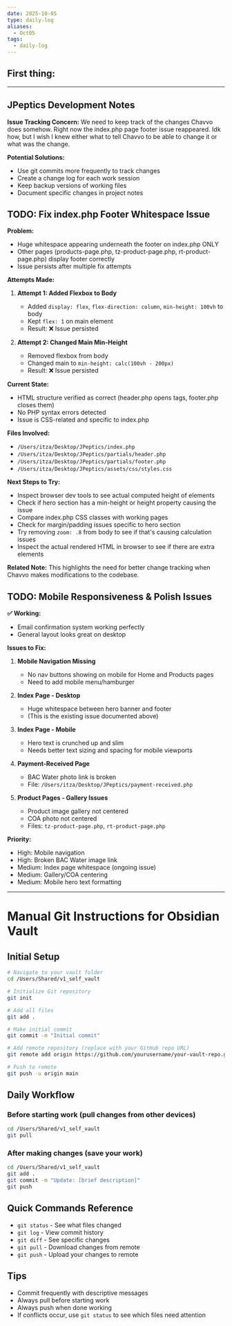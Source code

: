 ```yaml
---
date: 2025-10-05
type: daily-log
aliases:
  - Oct05
tags:
  - daily-log
---
```

## First thing: 
---

## JPeptics Development Notes

**Issue Tracking Concern:**
We need to keep track of the changes Chavvo does somehow. Right now the index.php page footer issue reappeared. Idk how, but I wish I knew either what to tell Chavvo to be able to change it or what was the change.

**Potential Solutions:**
- Use git commits more frequently to track changes
- Create a change log for each work session
- Keep backup versions of working files
- Document specific changes in project notes


## TODO: Fix index.php Footer Whitespace Issue

**Problem:**
- Huge whitespace appearing underneath the footer on index.php ONLY
- Other pages (products-page.php, tz-product-page.php, rt-product-page.php) display footer correctly
- Issue persists after multiple fix attempts

**Attempts Made:**

1. **Attempt 1: Added Flexbox to Body**
   - Added `display: flex`, `flex-direction: column`, `min-height: 100vh` to body
   - Kept `flex: 1` on main element
   - Result: ❌ Issue persisted

2. **Attempt 2: Changed Main Min-Height**
   - Removed flexbox from body
   - Changed main to `min-height: calc(100vh - 200px)`
   - Result: ❌ Issue persisted

**Current State:**
- HTML structure verified as correct (header.php opens tags, footer.php closes them)
- No PHP syntax errors detected
- Issue is CSS-related and specific to index.php

**Files Involved:**
- `/Users/itza/Desktop/JPeptics/index.php`
- `/Users/itza/Desktop/JPeptics/partials/header.php`
- `/Users/itza/Desktop/JPeptics/partials/footer.php`
- `/Users/itza/Desktop/JPeptics/assets/css/styles.css`

**Next Steps to Try:**
- Inspect browser dev tools to see actual computed height of elements
- Check if hero section has a min-height or height property causing the issue
- Compare index.php CSS classes with working pages
- Check for margin/padding issues specific to hero section
- Try removing `zoom: .8` from body to see if that's causing calculation issues
- Inspect the actual rendered HTML in browser to see if there are extra elements

**Related Note:**
This highlights the need for better change tracking when Chavvo makes modifications to the codebase.

## TODO: Mobile Responsiveness & Polish Issues

**✅ Working:**
- Email confirmation system working perfectly
- General layout looks great on desktop

**Issues to Fix:**

1. **Mobile Navigation Missing**
   - No nav buttons showing on mobile for Home and Products pages
   - Need to add mobile menu/hamburger

2. **Index Page - Desktop**
   - Huge whitespace between hero banner and footer
   - (This is the existing issue documented above)

3. **Index Page - Mobile**
   - Hero text is crunched up and slim
   - Needs better text sizing and spacing for mobile viewports

4. **Payment-Received Page**
   - BAC Water photo link is broken
   - File: `/Users/itza/Desktop/JPeptics/payment-received.php`

5. **Product Pages - Gallery Issues**
   - Product image gallery not centered
   - COA photo not centered
   - Files: `tz-product-page.php`, `rt-product-page.php`

**Priority:**
- High: Mobile navigation
- High: Broken BAC Water image link
- Medium: Index page whitespace (ongoing issue)
- Medium: Gallery/COA centering
- Medium: Mobile hero text formatting

---
# Manual Git Instructions for Obsidian Vault

## Initial Setup
```bash
# Navigate to your vault folder
cd /Users/Shared/v1_self_vault

# Initialize Git repository
git init

# Add all files
git add .

# Make initial commit
git commit -m "Initial commit"

# Add remote repository (replace with your GitHub repo URL)
git remote add origin https://github.com/yourusername/your-vault-repo.git

# Push to remote
git push -u origin main
```

## Daily Workflow

### Before starting work (pull changes from other devices)
```bash
cd /Users/Shared/v1_self_vault
git pull
```

### After making changes (save your work)
```bash
cd /Users/Shared/v1_self_vault
git add .
git commit -m "Update: [brief description]"
git push
```

## Quick Commands Reference
- `git status` - See what files changed
- `git log` - View commit history
- `git diff` - See specific changes
- `git pull` - Download changes from remote
- `git push` - Upload your changes to remote

## Tips
- Commit frequently with descriptive messages
- Always pull before starting work
- Always push when done working
- If conflicts occur, use `git status` to see which files need attention
